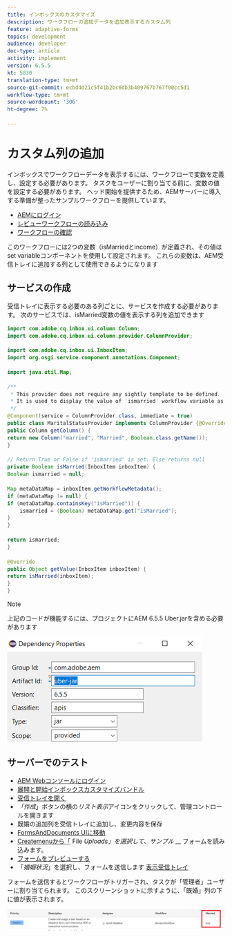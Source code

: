 ```yaml
---
title: インボックスのカスタマイズ
description: ワークフローの追加データを追加表示するカスタム列
feature: adaptive-forms
topics: development
audience: developer
doc-type: article
activity: implement
version: 6.5.5
kt: 5830
translation-type: tm+mt
source-git-commit: ecbd4d21c5f41b2bc6db3b409767b767f00cc5d1
workflow-type: tm+mt
source-wordcount: '306'
ht-degree: 7%

---
```



# カスタム列の追加

インボックスでワークフローデータを表示するには、ワークフローで変数を定義し、設定する必要があります。 タスクをユーザーに割り当てる前に、変数の値を設定する必要があります。 ヘッド開始を提供するため、AEMサーバーに導入する準備が整ったサンプルワークフローを提供しています。

* [AEMにログイン](http://localhost:4502/crx/de/index.jsp)
* [レビューワークフローの読み込み](assets/review-workflow.zip)
* [ワークフローの確認](http://localhost:4502/editor.html/conf/global/settings/workflow/models/reviewworkflow.html)

このワークフローには2つの変数（isMarriedとincome）が定義され、その値はset variableコンポーネントを使用して設定されます。 これらの変数は、AEM受信トレイに追加する列として使用できるようになります

## サービスの作成

受信トレイに表示する必要のある列ごとに、サービスを作成する必要があります。 次のサービスでは、isMarried変数の値を表示する列を追加できます

```java
import com.adobe.cq.inbox.ui.column.Column;
import com.adobe.cq.inbox.ui.column.provider.ColumnProvider;

import com.adobe.cq.inbox.ui.InboxItem;
import org.osgi.service.component.annotations.Component;

import java.util.Map;

/**
 * This provider does not require any sightly template to be defined.
 * It is used to display the value of 'ismarried' workflow variable as a column in inbox
 */
@Component(service = ColumnProvider.class, immediate = true)
public class MaritalStatusProvider implements ColumnProvider {@Override
public Column getColumn() {
return new Column("married", "Married", Boolean.class.getName());
}

// Return True or False if 'ismarried' is set. Else returns null
private Boolean isMarried(InboxItem inboxItem) {
Boolean ismarried = null;

Map metaDataMap = inboxItem.getWorkflowMetadata();
if (metaDataMap != null) {
if (metaDataMap.containsKey("isMarried")) {
    ismarried = (Boolean) metaDataMap.get("isMarried");
}
}

return ismarried;
}

@Override
public Object getValue(InboxItem inboxItem) {
return isMarried(inboxItem);
}
}
```

>[!NOTE]
>
>上記のコードが機能するには、プロジェクトにAEM 6.5.5 Uber.jarを含める必要があります

![uber-jar](assets/uber-jar.PNG)

## サーバーでのテスト

* [AEM Webコンソールにログイン](http://localhost:4502/system/console/bundles)
* [展開と開始インボックスカスタマイズバンドル](assets/inboxcustomization.inboxcustomization.core-1.0-SNAPSHOT.jar)
* [受信トレイを開く](http://localhost:4502/aem/inbox)
* _「作成_」ボタンの横の&#x200B;_リスト表示_&#x200B;アイコンをクリックして、管理コントロールを開きます
* 既婚の追加列を受信トレイに追加し、変更内容を保存
* [FormsAndDocuments UIに移動](http://localhost:4502/aem/forms.html/content/dam/formsanddocuments)
* [Createmenuから「](assets/snap-form.zip) File  _Uploads」を選択して、サンプル_  __ フォームを読み込みます。
* [フォームをプレビューする](http://localhost:4502/content/dam/formsanddocuments/snapform/jcr:content?wcmmode=disabled)
* 「_婚姻状況_」を選択し、フォームを送信します
   [表示受信トレイ](http://localhost:4502/aem/inbox)

フォームを送信するとワークフローがトリガーされ、タスクが「管理者」ユーザーに割り当てられます。 このスクリーンショットに示すように、「既婚」列の下に値が表示されます。

![既婚欄](assets/married-column.PNG)
